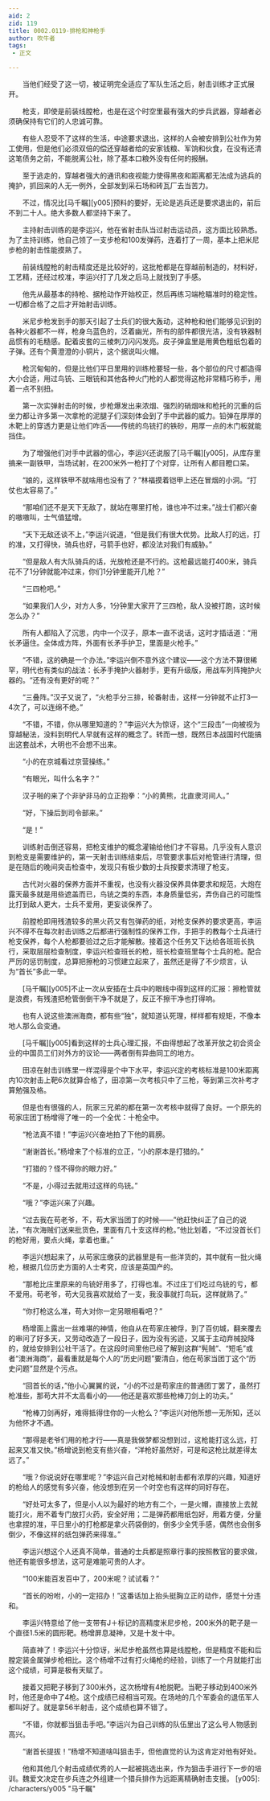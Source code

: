 ```yaml
---
aid: 2
zid: 119
title: 0002.0119-排枪和神枪手
author: 吹牛者
tags: 
 - 正文

---
```




　　当他们经受了这一切，被证明完全适应了军队生活之后，射击训练才正式展开。

　　枪支，即使是前装线膛枪，也是在这个时空里最有强大的步兵武器，穿越者必须确保持有它们的人忠诚可靠。

　　有些人忍受不了这样的生活，中途要求退出，这样的人会被安排到公社作为劳工使用，但是他们必须双倍的偿还穿越者给的安家钱粮、军饷和伙食，在没有还清这笔债务之前，不能脱离公社，除了基本口粮外没有任何的报酬。

　　至于逃走的，穿越者强大的通讯和夜视能力使得黑夜和距离都无法成为逃兵的掩护，抓回来的人无一例外，全部发到采石场和砖瓦厂去当苦力。

　　不过，情况比[马千瞩][y005]预料的要好，无论是逃兵还是要求退出的，前后不到二十人。绝大多数人都坚持下来了。

　　主持射击训练的是李运兴，他在省射击队当过射击运动员，这方面比较熟悉。为了主持训练，他自己领了一支步枪和100发弹药，连着打了一周，基本上把米尼步枪的射击性能摸熟了。

　　前装线膛枪的射击精度还是比较好的，这批枪都是在穿越前制造的，材料好，工艺精，还经过校准，李运兴打了几发之后马上就找到了手感。

　　他先从最基本的持枪、据枪动作开始校正，然后再练习端枪瞄准时的稳定性。一切都合格了之后才开始射击训练。

　　米尼步枪发到手的那天引起了士兵们的很大轰动，这种枪和他们能够见识到的各种火器都不一样，枪身乌蓝色的，泛着幽光，所有的部件都很光洁，没有铁器制品惯有的毛糙感。配着皮套的三棱刺刀闪闪发亮。皮子弹盒里是用黄色粗纸包着的子弹。还有个黄澄澄的小铜片，这个据说叫火帽。

　　枪沉甸甸的，但是比他们平日里用的训练枪要轻一些，各个部位的尺寸都造得大小合适，用过鸟铳、三眼铳和其他各种火门枪的人都觉得这枪非常精巧称手，用着一点不别扭。

　　第一次实弹射击的时候，步枪爆发出来浓烟、强烈的硝烟味和枪托的沉重的后坐力都让许多第一次拿枪的泥腿子们深刻体会到了手中武器的威力。铅弹在厚厚的木靶上的穿透力更是让他们咋舌——传统的鸟铳打的铁砂，用厚一点的木门板就能挡住。

　　为了增强他们对手中武器的信心，李运兴还说服了[马千瞩][y005]，从库存里搞来一副铁甲，当场试射，在200米外一枪打了个对穿，让所有人都目瞪口呆。

　　“娘的，这样铁甲不就啥用也没有了？”林福摸着铠甲上还在冒烟的小洞。“打仗也太容易了。”

　　“那咱们还不是天下无敌了，就站在哪里打枪，谁也冲不过来。”战士们都兴奋的嗷嗷叫，士气值猛增。

　　“天下无敌还谈不上，”李运兴说道，“但是我们有很大优势。比敌人打的远，打的准，又打得快，骑兵也好，弓箭手也好，都没法对我们有威胁。”

　　“但是敌人有大队骑兵的话，光放枪还是不行的。这枪最远能打400米，骑兵花不了1分钟就能冲过来，你们1分钟里能开几枪？”

　　“三四枪吧。”

　　“如果我们人少，对方人多，1分钟里大家开了三四枪，敌人没被打跑，这时候怎么办？”

　　所有人都陷入了沉思，内中一个汉子，原本一直不说话，这时才插话道：“用长矛逼住。全体成方阵，外面有长矛手护卫，里面是火枪手。”

　　“不错，这的确是一个办法。”李运兴倒不意外这个建议——这个方法不算很稀罕，明代也有类似的战法：长矛手掩护火器射手，更有升级版，用战车列阵掩护火器的。“还有没有更好的呢？”

　　“三叠阵。”汉子又说了，“火枪手分三排，轮番射击，这样一分钟就不止打3—4次了，可以连绵不绝。”

　　“不错，不错，你从哪里知道的？”李运兴大为惊讶，这个“三段击”一向被视为穿越秘法，没料到明代人早就有这样的概念了。转而一想，既然日本战国时代能搞出这套战术，大明也不会想不出来。

　　“小的在京城看过京营操练。”

　　“有眼光，叫什么名字？”

　　汉子啪的来了个非驴非马的立正抱拳：“小的黄熊，北直隶河间人。”

　　“好，下操后到司令部来。”

　　“是！”

　　训练射击倒还容易，把枪支维护的概念灌输给他们才不容易。几乎没有人意识到枪支是需要维护的，第一天射击训练结束后，尽管要求事后对枪管进行清理，但是在随后的晚间突击检查中，发现只有极少数的士兵按要求清理了枪支。

　　古代对火器的保养方面并不重视，也没有火器没保养具体要求和规范，大炮在露天最多就是用些遮盖而已，鸟铳之类的东西，本身质量低劣，弄伤自己的可能性比打到敌人更大，士兵不爱用，更妄谈保养了。

　　前膛枪即用残渣较多的黑火药又有包弹药的纸，对枪支保养的要求更高，李运兴不得不在每次射击训练之后都进行强制性的保养工作，手把手的教每个士兵进行枪支保养，每个人枪都要验过之后才能解散。接着这个任务又下达给各班班长执行，采取层层检查制度，李运兴检查班长的枪，班长检查班里每个士兵的枪。配合严厉的惩罚制度，总算把擦枪的习惯建立起来了，虽然还是得了不少烦言，认为“首长”多此一举。

　　[马千瞩][y005]不止一次从安插在士兵中的眼线中得到这样的汇报：擦枪管就是浪费，有残渣把枪管倒倒干净不就是了，反正不擦干净也打得响。

　　也有人说这些澳洲海商，都有些“独”，就知道认死理，样样都有规矩，不像本地人那么会变通。

　　[马千瞩][y005]看到这样的士兵心理汇报，不由得想起了改革开放之初合资企业的中国员工们对外方的议论——两者倒有异曲同工的地方。

　　田凉在射击训练里一样混得是个中下水平，李运兴定的考核标准是100米距离内10次射击上靶6次就算合格了，田凉第一次考核只中了三枪，等到第三次补考才算勉强及格。

　　但是也有很强的人，阮家三兄弟的都在第一次考核中就得了良好。一个原先的苟家庄团丁杨增得了唯一的一个全优：十枪全中。

　　“枪法真不错！”李运兴兴奋地拍了下他的肩膀。

　　“谢谢首长。”杨增来了个标准的立正，“小的原本是打猎的。”

　　“打猎的？怪不得你的眼力好。”

　　“不是，小得过去就用过这样的鸟铳。”

　　“哦？”李运兴来了兴趣。

　　“过去我在苟老爷，不，苟大家当团丁的时候——”他赶快纠正了自己的说法，“有次海贼们送来批货色，里面有几十支这样的枪。”他比划着，“不过没首长们的枪好用，要点火绳，拿着也重。”

　　李运兴想起来了，从苟家庄缴获的武器里是有一些洋货的，其中就有一批火绳枪，根据几位历史方面的人士考究，应该是英国产的。

　　“那枪比庄里原来的鸟铳好用多了，打得也准。不过庄丁们吃过鸟铳的亏，都不爱用。苟老爷，苟大见我喜欢就给了一支，我没事就打鸟玩，这样就熟了。”

　　“你打枪这么准，苟大对你一定另眼相看吧？”

　　杨增面上露出一丝难堪的神情，他自从在苟家庄被俘，到了百仞城，翻来覆去的审问了好多天，又劳动改造了一段日子，因为没有劣迹，又属于主动弃械投降的，就给安排到公社干活了。在这段时间里他已经了解到这群“髡贼”、“短毛”或者“澳洲海商”，最看重就是每个人的“历史问题”要清白，他在苟家当团丁这个“历史问题”显然是个污点。

　　“回首长的话，”他小心翼翼的说，“小的不过是苟家庄的普通团丁罢了，虽然打枪准些，那苟大并不太高看小的——他还是喜欢那些枪棒刀剑上的功夫。”

　　“枪棒刀剑再好，难得抵得住你的一火枪么？”李运兴对他所想一无所知，还以为他怀才不遇。

　　“那得是老爷们用的枪才行——真是我做梦都没想到过，这枪能打这么远，打起来又准又快。”杨增说到枪支有些兴奋，“洋枪好虽然好，可是和这枪比就差得太远了。”

　　“哦？你说说好在哪里呢？”李运兴自己对枪械和射击都有浓厚的兴趣，知道好的枪给人的感觉有多兴奋，他没想到在另一个时空也有这样的同好存在。

　　“好处可太多了，但是小人以为最好的地方有二个，一是火帽，直接放上去就能打火，用不着专门放打火药，安全好用；二是弹药都用纸包好，用着方便，分量也拿捏的准，平日里小的打枪都是拿火药袋倒的，倒多少全凭手感，偶然也会倒多倒少，不像这样的纸包弹药来得准。”

　　李运兴想这个人还真不简单，普通的士兵都是照章行事的按照教官的要求做，他还有能很多想法，这可是难能可贵的人才。

　　“100米能百发百中了，200米呢？试试看？”

　　“首长的吩咐，小的一定招办！”这番话加上抬头挺胸立正的动作，感觉十分违和。

　　李运兴特意给了他一支带有J＋标记的高精度米尼步枪，200米外的靶子是一个直径1.5米的圆形靶。杨增屏息凝神，又是十发十中。

　　简直神了！李运兴十分惊讶，米尼步枪虽然也算是线膛枪，但是精度不能和后膛定装金属弹步枪相比。这个杨增不过有打火绳枪的经验，训练了一个月就能打出这个成绩，可算是极有天赋了。

　　接着又把靶子移到了300米外，这次杨增有4枪脱靶。当靶子移动到400米外时，他还是命中了4枪。这个成绩已经相当可观。在场地的几个军委会的退伍军人都叫好了。就是拿56半射击，这个成绩也算不错了。

　　“不错，你就都当狙击手吧。”李运兴为自己训练的队伍里出了这么号人物感到高兴。

　　“谢首长提拔！”杨增不知道啥叫狙击手，但他直觉的认为这肯定对他有好处。

　　他和其他几个射击成绩优秀的人一起被挑选出来，作为狙击手进行下一步的培训。魏爱文决定在步兵连之外组建一个猎兵排作为远距离精确射击支援。
[y005]: /characters/y005 "马千瞩"


